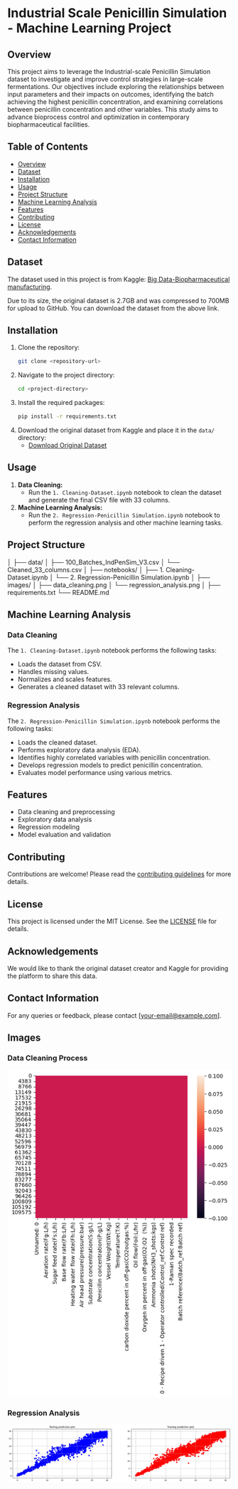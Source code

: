 # Industrial Scale Penicillin Simulation - Machine Learning Project

## Overview
This project aims to leverage the Industrial-scale Penicillin Simulation dataset to investigate and improve control strategies in large-scale fermentations. Our objectives include exploring the relationships between input parameters and their impacts on outcomes, identifying the batch achieving the highest penicillin concentration, and examining correlations between penicillin concentration and other variables. This study aims to advance bioprocess control and optimization in contemporary biopharmaceutical facilities.

## Table of Contents
- [Overview](#overview)
- [Dataset](#dataset)
- [Installation](#installation)
- [Usage](#usage)
- [Project Structure](#project-structure)
- [Machine Learning Analysis](#machine-learning-analysis)
- [Features](#features)
- [Contributing](#contributing)
- [License](#license)
- [Acknowledgements](#acknowledgements)
- [Contact Information](#contact-information)

## Dataset
The dataset used in this project is from Kaggle: [Big Data-Biopharmaceutical manufacturing](https://www.kaggle.com/datasets/stephengoldie/big-databiopharmaceutical-manufacturing/data).

Due to its size, the original dataset is 2.7GB and was compressed to 700MB for upload to GitHub. You can download the dataset from the above link.

## Installation
1. Clone the repository:
    ```sh
    git clone <repository-url>
    ```
2. Navigate to the project directory:
    ```sh
    cd <project-directory>
    ```
3. Install the required packages:
    ```sh
    pip install -r requirements.txt
    ```
4. Download the original dataset from Kaggle and place it in the `data/` directory:
    - [Download Original Dataset](https://www.kaggle.com/datasets/stephengoldie/big-databiopharmaceutical-manufacturing/data)

## Usage
1. **Data Cleaning:**
    - Run the `1. Cleaning-Dataset.ipynb` notebook to clean the dataset and generate the final CSV file with 33 columns.
2. **Machine Learning Analysis:**
    - Run the `2. Regression-Penicillin Simulation.ipynb` notebook to perform the regression analysis and other machine learning tasks.

## Project Structure

│
├── data/
│ ├── 100_Batches_IndPenSim_V3.csv
│ └── Cleaned_33_columns.csv
│
├── notebooks/
│ ├── 1. Cleaning-Dataset.ipynb
│ └── 2. Regression-Penicillin Simulation.ipynb
│
├── images/
│ ├── data_cleaning.png
│ └── regression_analysis.png
│
├── requirements.txt
└── README.md

## Machine Learning Analysis
### Data Cleaning
The `1. Cleaning-Dataset.ipynb` notebook performs the following tasks:
- Loads the dataset from CSV.
- Handles missing values.
- Normalizes and scales features.
- Generates a cleaned dataset with 33 relevant columns.

### Regression Analysis
The `2. Regression-Penicillin Simulation.ipynb` notebook performs the following tasks:
- Loads the cleaned dataset.
- Performs exploratory data analysis (EDA).
- Identifies highly correlated variables with penicillin concentration.
- Develops regression models to predict penicillin concentration.
- Evaluates model performance using various metrics.

## Features
- Data cleaning and preprocessing
- Exploratory data analysis
- Regression modeling
- Model evaluation and validation

## Contributing
Contributions are welcome! Please read the [contributing guidelines](CONTRIBUTING.md) for more details.

## License
This project is licensed under the MIT License. See the [LICENSE](LICENSE) file for details.

## Acknowledgements
We would like to thank the original dataset creator and Kaggle for providing the platform to share this data.

## Contact Information
For any queries or feedback, please contact [your-email@example.com].

## Images
### Data Cleaning Process
![Data Cleaning Process](images/data_cleaning.png)

### Regression Analysis
![Regression Analysis](images/regression_analysis.png)

